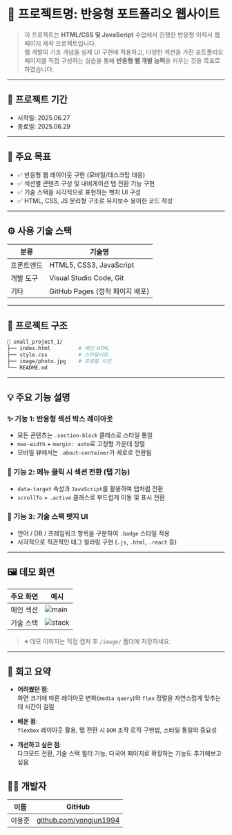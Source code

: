 # 📌 프로젝트명: 반응형 포트폴리오 웹사이트

> 이 프로젝트는 **HTML/CSS 및 JavaScript** 수업에서 진행한 반응형 이력서 웹페이지 제작 프로젝트입니다.  
> 웹 개발의 기초 개념을 실제 UI 구현에 적용하고, 다양한 섹션을 가진 포트폴리오 페이지를 직접 구성하는 실습을 통해 **반응형 웹 개발 능력**을 키우는 것을 목표로 하였습니다.

---

## 📆 프로젝트 기간

- 시작일: 2025.06.27  
- 종료일: 2025.06.29

---

## 🎯 주요 목표

- ✅ 반응형 웹 레이아웃 구현 (모바일/데스크탑 대응)
- ✅ 섹션별 콘텐츠 구성 및 내비게이션 탭 전환 기능 구현
- ✅ 기술 스택을 시각적으로 표현하는 뱃지 UI 구성
- ✅ HTML, CSS, JS 분리형 구조로 유지보수 용이한 코드 작성

---

## ⚙️ 사용 기술 스택

| 분류       | 기술명                  |
|------------|---------------------------|
| 프론트엔드 | HTML5, CSS3, JavaScript   |
| 개발 도구  | Visual Studio Code, Git   |
| 기타       | GitHub Pages (정적 페이지 배포)

---

## 🧱 프로젝트 구조

```bash
📁 small_project_1/
├── index.html         # 메인 HTML
├── style.css          # 스타일시트
├── image/photo.jpg    # 프로필 사진
└── README.md
```

---
## 💡 주요 기능 설명

### ✨ 기능 1: 반응형 섹션 박스 레이아웃

- 모든 콘텐츠는 `.section-block` 클래스로 스타일 통일
- `max-width` + `margin: auto`로 고정형 가운데 정렬
- 모바일 뷰에서는 `.about-container`가 세로로 전환됨

### 🧭 기능 2: 메뉴 클릭 시 섹션 전환 (탭 기능)

- `data-target` 속성과 `JavaScript`를 활용하여 탭처럼 전환
- `scrollTo` + `.active` 클래스로 부드럽게 이동 및 표시 전환

### 🧱 기능 3: 기술 스택 뱃지 UI

- 언어 / DB / 프레임워크 항목을 구분하여 `.badge` 스타일 적용
- 시각적으로 직관적인 태그 컬러링 구현 (`.js`, `.html`, `.react` 등)

---

## 🖼️ 데모 화면

| 주요 화면   | 예시                        |
|------------|-----------------------------|
| 메인 섹션   | ![main](./image/home.png)   |
| 기술 스택   | ![stack](./image/stack.png) |

> ※ 데모 이미지는 직접 캡처 후 `/image/` 폴더에 저장하세요.

---

## 🧠 회고 요약

- **어려웠던 점**:  
  화면 크기에 따른 레이아웃 변화(`media query`)와 `flex` 정렬을 자연스럽게 맞추는 데 시간이 걸림

- **배운 점**:  
  `flexbox` 레이아웃 활용, 탭 전환 시 `DOM` 조작 로직 구현법, 스타일 통일의 중요성

- **개선하고 싶은 점**:  
  다크모드 전환, 기술 스택 필터 기능, 다국어 페이지로 확장하는 기능도 추가해보고 싶음

## 🙋‍♀️ 개발자

| 이름  | GitHub                                           |
| --- | ------------------------------------------------ |
| 이용준 | [github.com/yongjun1994](https://github.com/yongjun1994) |
